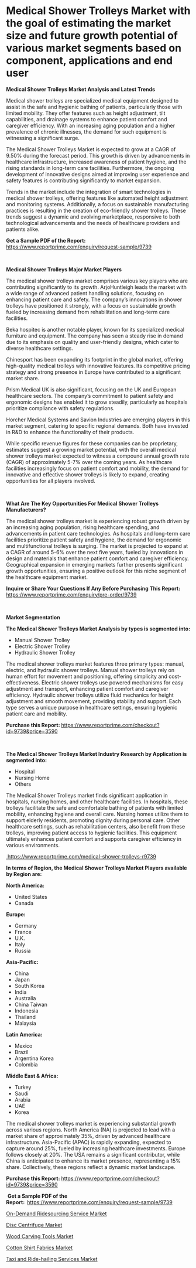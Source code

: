 <p><h1>Medical Shower Trolleys Market with the goal of estimating the market size and future growth potential of various market segments based on component, applications and end user</h1></p><p><strong>Medical Shower Trolleys Market Analysis and Latest Trends</strong></p>
<p><p>Medical shower trolleys are specialized medical equipment designed to assist in the safe and hygienic bathing of patients, particularly those with limited mobility. They offer features such as height adjustment, tilt capabilities, and drainage systems to enhance patient comfort and caregiver efficiency. With an increasing aging population and a higher prevalence of chronic illnesses, the demand for such equipment is witnessing a significant surge.</p><p>The Medical Shower Trolleys Market is expected to grow at a CAGR of 9.50% during the forecast period. This growth is driven by advancements in healthcare infrastructure, increased awareness of patient hygiene, and the rising standards in long-term care facilities. Furthermore, the ongoing development of innovative designs aimed at improving user experience and safety features is contributing significantly to market expansion.</p><p>Trends in the market include the integration of smart technologies in medical shower trolleys, offering features like automated height adjustment and monitoring systems. Additionally, a focus on sustainable manufacturing practices is resulting in the creation of eco-friendly shower trolleys. These trends suggest a dynamic and evolving marketplace, responsive to both technological advancements and the needs of healthcare providers and patients alike.</p></p>
<p><strong>Get a Sample PDF of the Report:&nbsp;</strong> <a href="https://www.reportprime.com/enquiry/request-sample/9739?utm_campaign=1119&utm_medium=2&utm_source=Github&utm_content=ia&utm_term=28112024&utm_id=medical-shower-trolleys">https://www.reportprime.com/enquiry/request-sample/9739</a></p>
<p>&nbsp;</p>
<p><strong>Medical Shower Trolleys Major Market Players</strong></p>
<p><p>The medical shower trolleys market comprises various key players who are contributing significantly to its growth. ArjoHuntleigh leads the market with a wide range of advanced patient handling solutions, focusing on enhancing patient care and safety. The company’s innovations in shower trolleys have positioned it strongly, with a focus on sustainable growth fueled by increasing demand from rehabilitation and long-term care facilities.</p><p>Beka hospitec is another notable player, known for its specialized medical furniture and equipment. The company has seen a steady rise in demand due to its emphasis on quality and user-friendly designs, which cater to diverse healthcare settings.</p><p>Chinesport has been expanding its footprint in the global market, offering high-quality medical trolleys with innovative features. Its competitive pricing strategy and strong presence in Europe have contributed to a significant market share. </p><p>Prism Medical UK is also significant, focusing on the UK and European healthcare sectors. The company’s commitment to patient safety and ergonomic designs has enabled it to grow steadily, particularly as hospitals prioritize compliance with safety regulations.</p><p>Horcher Medical Systems and Savion Industries are emerging players in this market segment, catering to specific regional demands. Both have invested in R&D to enhance the functionality of their products.</p><p>While specific revenue figures for these companies can be proprietary, estimates suggest a growing market potential, with the overall medical shower trolleys market expected to witness a compound annual growth rate (CAGR) of approximately 5-7% over the coming years. As healthcare facilities increasingly focus on patient comfort and mobility, the demand for innovative and effective shower trolleys is likely to expand, creating opportunities for all players involved.</p></p>
<p>&nbsp;</p>
<p><strong>What Are The Key Opportunities For Medical Shower Trolleys Manufacturers?</strong></p>
<p><p>The medical shower trolleys market is experiencing robust growth driven by an increasing aging population, rising healthcare spending, and advancements in patient care technologies. As hospitals and long-term care facilities prioritize patient safety and hygiene, the demand for ergonomic and multifunctional trolleys is surging. The market is projected to expand at a CAGR of around 5-6% over the next five years, fueled by innovations in design and materials that enhance patient comfort and caregiver efficiency. Geographical expansion in emerging markets further presents significant growth opportunities, ensuring a positive outlook for this niche segment of the healthcare equipment market.</p></p>
<p><strong>Inquire or Share Your Questions If Any Before Purchasing This Report:</strong> <a href="https://www.reportprime.com/enquiry/pre-order/9739?utm_campaign=1119&utm_medium=2&utm_source=Github&utm_content=ia&utm_term=28112024&utm_id=medical-shower-trolleys">https://www.reportprime.com/enquiry/pre-order/9739</a></p>
<p>&nbsp;</p>
<p><strong>Market Segmentation</strong></p>
<p><strong>The Medical Shower Trolleys Market Analysis by types is segmented into:</strong></p>
<p><ul><li>Manual Shower Trolley</li><li>Electric Shower Trolley</li><li>Hydraulic Shower Trolley</li></ul></p>
<p><p>The medical shower trolleys market features three primary types: manual, electric, and hydraulic shower trolleys. Manual shower trolleys rely on human effort for movement and positioning, offering simplicity and cost-effectiveness. Electric shower trolleys use powered mechanisms for easy adjustment and transport, enhancing patient comfort and caregiver efficiency. Hydraulic shower trolleys utilize fluid mechanics for height adjustment and smooth movement, providing stability and support. Each type serves a unique purpose in healthcare settings, ensuring hygienic patient care and mobility.</p></p>
<p><strong>Purchase this Report:&nbsp;</strong><a href="https://www.reportprime.com/checkout?id=9739&price=3590&utm_campaign=1119&utm_medium=2&utm_source=Github&utm_content=ia&utm_term=28112024&utm_id=medical-shower-trolleys">https://www.reportprime.com/checkout?id=9739&price=3590</a></p>
<p>&nbsp;</p>
<p><strong>The Medical Shower Trolleys Market Industry Research by Application is segmented into:</strong></p>
<p><ul><li>Hospital</li><li>Nursing Home</li><li>Others</li></ul></p>
<p><p>The Medical Shower Trolleys market finds significant application in hospitals, nursing homes, and other healthcare facilities. In hospitals, these trolleys facilitate the safe and comfortable bathing of patients with limited mobility, enhancing hygiene and overall care. Nursing homes utilize them to support elderly residents, promoting dignity during personal care. Other healthcare settings, such as rehabilitation centers, also benefit from these trolleys, improving patient access to hygienic facilities. This equipment ultimately enhances patient comfort and supports caregiver efficiency in various environments.</p></p>
<p><a href="https://www.reportprime.com/medical-shower-trolleys-r9739?utm_campaign=1119&utm_medium=2&utm_source=Github&utm_content=ia&utm_term=28112024&utm_id=medical-shower-trolleys">&nbsp;https://www.reportprime.com/medical-shower-trolleys-r9739</a></p>
<p><strong>In terms of Region, the Medical Shower Trolleys Market Players available by Region are:</strong></p>
<p>
    <p> <strong> North America: </strong>
        <ul>
            <li>United States</li>
            <li>Canada</li>
        </ul>
        </p> 
    <p> <strong> Europe: </strong>
        <ul>
            <li>Germany</li>
            <li>France</li>
            <li>U.K.</li>
            <li>Italy</li>
            <li>Russia</li>
        </ul>
        </p> 
    <p> <strong> Asia-Pacific: </strong>
        <ul>
            <li>China</li>
            <li>Japan</li>
            <li>South Korea</li>
            <li>India</li>
            <li>Australia</li>
            <li>China Taiwan</li>
            <li>Indonesia</li>
            <li>Thailand</li>
            <li>Malaysia</li>
        </ul>
        </p> 
    <p> <strong> Latin America: </strong>
        <ul>
            <li>Mexico</li>
            <li>Brazil</li>
            <li>Argentina Korea</li>
            <li>Colombia</li>
        </ul>
        </p> 
    <p> <strong> Middle East & Africa: </strong>
        <ul>
            <li>Turkey</li>
            <li>Saudi</li>
            <li>Arabia</li>
            <li>UAE</li>
            <li>Korea</li>
        </ul>
    </p>
    </p>
<p><p>The medical shower trolleys market is experiencing substantial growth across various regions. North America (NA) is projected to lead with a market share of approximately 35%, driven by advanced healthcare infrastructure. Asia-Pacific (APAC) is rapidly expanding, expected to capture around 25%, fueled by increasing healthcare investments. Europe follows closely at 20%. The USA remains a significant contributor, while China is anticipated to enhance its market presence, representing a 15% share. Collectively, these regions reflect a dynamic market landscape.</p></p>
<p><strong>Purchase this Report: </strong><a href="https://www.reportprime.com/checkout?id=9739&price=3590&utm_campaign=1119&utm_medium=2&utm_source=Github&utm_content=ia&utm_term=28112024&utm_id=medical-shower-trolleys">https://www.reportprime.com/checkout?id=9739&price=3590</a></p>
<p>&nbsp;<strong>Get a Sample PDF of the Report:&nbsp;&nbsp;</strong><a href="https://www.reportprime.com/enquiry/request-sample/9739?utm_campaign=1119&utm_medium=2&utm_source=Github&utm_content=ia&utm_term=28112024&utm_id=medical-shower-trolleys">https://www.reportprime.com/enquiry/request-sample/9739</a></p>
<p><strong></strong></p>
<p><p><a href="https://issuu.com/reportprime-2/docs/on-demand-ridesourcing-service-mark_daced9a0474727?utm_campaign=1119&utm_medium=2&utm_source=Github&utm_content=ia&utm_term=28112024&utm_id=medical-shower-trolleys">On-Demand Ridesourcing Service Market</a></p><p><a href="https://www.linkedin.com/pulse/disc-centrifuge-market-forecast-2024-2031-trends-insights-czl0c?utm_campaign=1119&utm_medium=2&utm_source=Github&utm_content=ia&utm_term=28112024&utm_id=medical-shower-trolleys">Disc Centrifuge Market</a></p><p><a href="https://www.linkedin.com/pulse/wood-carving-tools-market-global-analysis-trends-forecasts-nykqc?utm_campaign=1119&utm_medium=2&utm_source=Github&utm_content=ia&utm_term=28112024&utm_id=medical-shower-trolleys">Wood Carving Tools Market</a></p><p><a href="https://www.linkedin.com/pulse/comprehensive-cotton-shirt-fabrics-market-report-segmentation-tq7xc?utm_campaign=1119&utm_medium=2&utm_source=Github&utm_content=ia&utm_term=28112024&utm_id=medical-shower-trolleys">Cotton Shirt Fabrics Market</a></p><p><a href="https://issuu.com/reportprime-2/docs/taxi-and-ride-hailing-services-mark_7b365c99686c87?utm_campaign=1119&utm_medium=2&utm_source=Github&utm_content=ia&utm_term=28112024&utm_id=medical-shower-trolleys">Taxi and Ride-hailing Services Market</a></p></p>